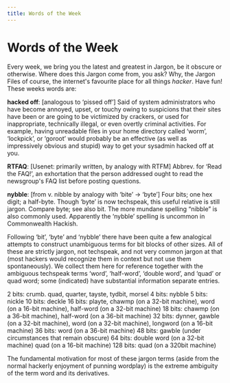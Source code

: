 ```yaml
---
title: Words of the Week
---
```


Words of the Week
=================

Every week, we bring you the latest and greatest in Jargon, be it obscure or otherwise. Where does this Jargon come from, you ask? Why, the Jargon Files of course, the internet's favourite place for all things *hacker*. Have fun! These weeks words are:


**hacked off**: [analogous to ‘pissed off’] Said of system administrators who have become annoyed, upset, or touchy owing to suspicions that their sites have been or are going to be victimized by crackers, or used for inappropriate, technically illegal, or even overtly criminal activities. For example, having unreadable files in your home directory called ‘worm’, ‘lockpick’, or ‘goroot’ would probably be an effective (as well as impressively obvious and stupid) way to get your sysadmin hacked off at you.


**RTFAQ**: [Usenet: primarily written, by analogy with RTFM] Abbrev. for ‘Read the FAQ!’, an exhortation that the person addressed ought to read the newsgroup's FAQ list before posting questions.


**nybble**: [from v. nibble by analogy with ‘bite’ → ‘byte’] Four bits; one hex digit; a half-byte. Though ‘byte’ is now techspeak, this useful relative is still jargon. Compare byte; see also bit. The more mundane spelling “nibble” is also commonly used. Apparently the ‘nybble’ spelling is uncommon in Commonwealth Hackish.

Following ‘bit’, ‘byte’ and ‘nybble’ there have been quite a few analogical attempts to construct unambiguous terms for bit blocks of other sizes. All of these are strictly jargon, not techspeak, and not very common jargon at that (most hackers would recognize them in context but not use them spontaneously). We collect them here for reference together with the ambiguous techspeak terms ‘word’, ‘half-word’, ‘double word’, and ‘quad’ or quad word; some (indicated) have substantial information separate entries.

2 bits: crumb. quad, quarter, tayste, tydbit, morsel
4 bits: nybble
5 bits: nickle
10 bits: deckle
16 bits: playte, chawmp (on a 32-bit machine), word (on a 16-bit machine), half-word (on a 32-bit machine)
18 bits: chawmp (on a 36-bit machine), half-word (on a 36-bit machine)
32 bits: dynner, gawble (on a 32-bit machine), word (on a 32-bit machine), longword (on a 16-bit machine)
36 bits: word (on a 36-bit machine)
48 bits: gawble (under circumstances that remain obscure)
64 bits: double word (on a 32-bit machine) quad (on a 16-bit machine)
128 bits: quad (on a 320bit machine)

The fundamental motivation for most of these jargon terms (aside from the normal hackerly enjoyment of punning wordplay) is the extreme ambiguity of the term word and its derivatives.

